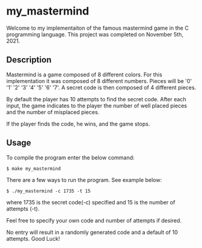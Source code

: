 # my_mastermind

Welcome to my implementaiton of the famous mastermind game in the C programming language. 
This project was completed on November 5th, 2021.

## Description

Mastermind is a game composed of 8 different colors.
For this implementation it was composed of 8 different numbers. Pieces will be '0' '1' '2' '3' '4' '5' '6' '7'.
A secret code is then composed of 4 different pieces.

By default the player has 10 attempts to find the secret code.
After each input, the game indicates to the player the number of well placed pieces and the number of misplaced pieces.

If the player finds the code, he wins, and the game stops.

## Usage

To compile the program enter the below command:

`$ make my_mastermind`

There are a few ways to run the program. See example below:

`$ ./my_mastermind -c 1735 -t 15`

where 1735 is the secret code(-c) specified and 15 is the number of attempts (-t).

Feel free to specify your own code and number of attempts if desired.

No entry will result in a randomly generated code and a default of 10 attempts. Good Luck!
